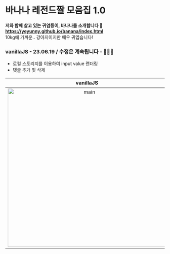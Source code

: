 # 바나나 레전드짤 모음집 1.0

**저와 함께 살고 있는 귀염둥이, 바나나를 소개합니다 🤭**<br>
**https://yeyunny.github.io/banana/index.html**
<br>
10kg에 가까운.. 강아지이지만 매우 귀엽습니다!
<br>

### vanillaJS - 23.06.19 / 수정은 계속됩니다 - 👩🏻‍💻

- 로컬 스토리지를 이용하여 input value 랜더링
- 댓글 추가 및 삭제
  
|                                                                 vanillaJS                                                                 |
| :---------------------------------------------------------------------------------------------------------------------------------------: |
| <img src="https://github.com/yeyunny/banana/assets/110670796/7d46c700-33fd-4a09-b956-5582b704f8eb" alt="main" width="500"/>               |
